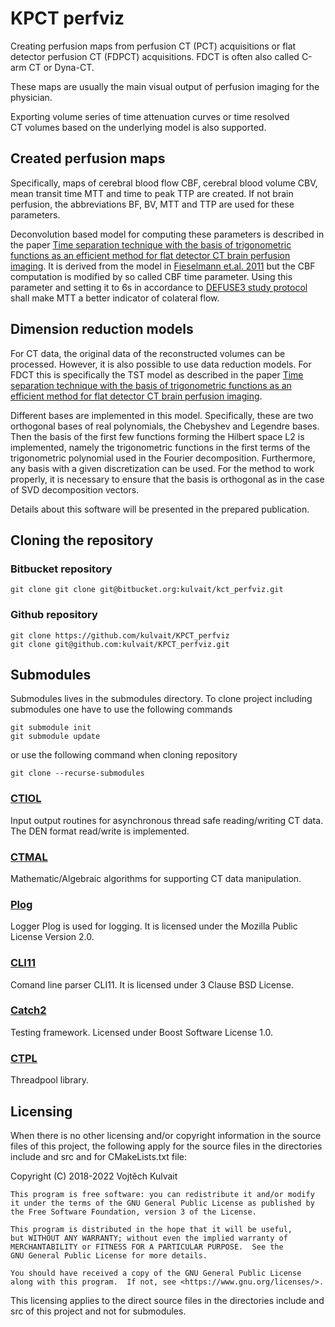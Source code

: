# KPCT perfviz

Creating perfusion maps from perfusion CT (PCT) acquisitions or flat detector perfusion CT (FDPCT) acquisitions. FDCT is often also called C-arm CT or Dyna-CT.

These maps are usually the main visual output of perfusion imaging for the physician.

Exporting volume series of time attenuation curves or time resolved CT volumes based on the underlying model is also supported.

## Created perfusion maps

Specifically, maps of cerebral blood flow CBF, cerebral blood volume CBV, mean transit time MTT and time to peak TTP are created. If not brain perfusion, the abbreviations BF, BV, MTT and TTP are used for these parameters.

Deconvolution based model for computing these parameters is described in the paper [Time separation technique with the basis of trigonometric functions as an efficient method for flat detector CT brain perfusion imaging](https://arxiv.org/abs/2110.09438). It is derived from the model in [Fieselmann et.al. 2011](http://dx.doi.org/10.1155/2011/467563) but the CBF computation is modified by so called CBF time parameter. Using this parameter and setting it to 6s in accordance to [DEFUSE3 study protocol](https://clinicaltrials.gov/ProvidedDocs/15/NCT02586415/Prot_001.pdf) shall make MTT a better indicator of colateral flow.

## Dimension reduction models

For CT data, the original data of the reconstructed volumes can be processed. However, it is also possible to use data reduction models. For FDCT this is specifically the TST model as described in the paper [Time separation technique with the basis of trigonometric functions as an efficient method for flat detector CT brain perfusion imaging](https://arxiv.org/abs/2110.09438). 

Different bases are implemented in this model. Specifically, these are two orthogonal bases of real polynomials, the Chebyshev and Legendre bases. Then the basis of the first few functions forming the Hilbert space L2 is implemented, namely the trigonometric functions in the first terms of the trigonometric polynomial used in the Fourier decomposition. Furthermore, any basis with a given discretization can be used. For the method to work properly, it is necessary to ensure that the basis is orthogonal as in the case of SVD decomposition vectors. 

Details about this software will be presented in the prepared publication.

## Cloning the repository

### Bitbucket repository
	git clone git clone git@bitbucket.org:kulvait/kct_perfviz.git

### Github repository
	git clone https://github.com/kulvait/KPCT_perfviz
	git clone git@github.com:kulvait/KPCT_perfviz.git

## Submodules

Submodules lives in the submodules directory. To clone project including submodules one have to use the following commands

```
git submodule init
git submodule update
```
or use the following command when cloning repository

```
git clone --recurse-submodules
```

### [CTIOL](https://github.com/kulvait/KCT_ctiol)

Input output routines for asynchronous thread safe reading/writing CT data. The DEN format read/write is implemented.

### [CTMAL](https://github.com/kulvait/KCT_ctmal)

Mathematic/Algebraic algorithms for supporting CT data manipulation.

### [Plog](https://github.com/SergiusTheBest/plog)

Logger Plog is used for logging. It is licensed under the Mozilla Public License Version 2.0.

### [CLI11](https://github.com/CLIUtils/CLI11)

Comand line parser CLI11. It is licensed under 3 Clause BSD License.

### [Catch2](https://github.com/catchorg/Catch2)

Testing framework. Licensed under Boost Software License 1.0.

### [CTPL](https://github.com/vit-vit/ctpl)

Threadpool library.


## Licensing

When there is no other licensing and/or copyright information in the source files of this project, the following apply for the source files in the directories include and src and for CMakeLists.txt file:

Copyright (C) 2018-2022 Vojtěch Kulvait

    This program is free software: you can redistribute it and/or modify
    it under the terms of the GNU General Public License as published by
    the Free Software Foundation, version 3 of the License.

    This program is distributed in the hope that it will be useful,
    but WITHOUT ANY WARRANTY; without even the implied warranty of
    MERCHANTABILITY or FITNESS FOR A PARTICULAR PURPOSE.  See the
    GNU General Public License for more details.

    You should have received a copy of the GNU General Public License
    along with this program.  If not, see <https://www.gnu.org/licenses/>.


This licensing applies to the direct source files in the directories include and src of this project and not for submodules.
